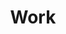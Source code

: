 ---
layout: post-index
permalink: /work/index.html
title: Work
categories: [work, code, portfolio]
tagline: things I've made or done
tags: [work, code, portfolio, programming, mathematics]
image:
  feature: texture-feature-03.jpg
---